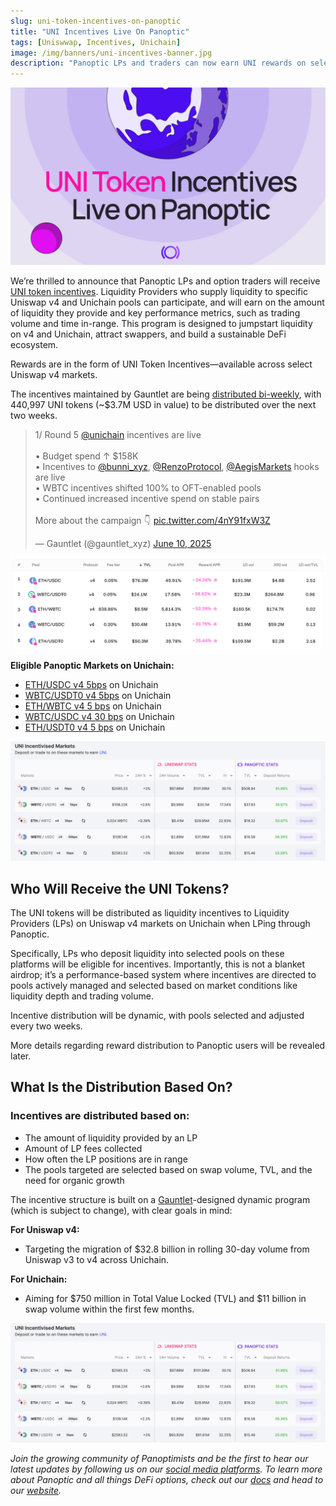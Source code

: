 ```yaml
---
slug: uni-token-incentives-on-panoptic
title: "UNI Incentives Live On Panoptic"
tags: [Uniswwap, Incentives, Unichain]
image: /img/banners/uni-incentives-banner.jpg
description: "Panoptic LPs and traders can now earn UNI rewards on select Uniswap v4 pools via a new performance-based incentive program."
---
```


![](./uni-incentives-banner.jpg)

We’re thrilled to announce that Panoptic LPs and option traders will receive [UNI token incentives](https://gov.uniswap.org/t/governance-proposal-uniswap-unleashed-unichain-and-uniswap-v4-liquidity-incentives/25250). Liquidity Providers who supply liquidity to specific Uniswap v4 and Unichain pools can participate, and will earn on the amount of liquidity they provide and key performance metrics, such as trading volume and time in-range. This program is designed to jumpstart liquidity on v4 and Unichain, attract swappers, and build a sustainable DeFi ecosystem.

Rewards are in the form of UNI Token Incentives—available across select Uniswap v4 markets.

The incentives maintained by Gauntlet are being [distributed bi-weekly](https://x.com/gauntlet_xyz/status/1927752247431012619), with 440,997 UNI tokens (~$3.7M USD in value) to be distributed over the next two weeks.

<blockquote class="twitter-tweet"><p lang="en" dir="ltr">1/ Round 5 <a href="https://twitter.com/unichain?ref_src=twsrc%5Etfw">@unichain</a> incentives are live<br/><br/>• Budget spend ↑ $158K<br/>• Incentives to <a href="https://twitter.com/bunni_xyz?ref_src=twsrc%5Etfw">@bunni_xyz</a>, <a href="https://twitter.com/RenzoProtocol?ref_src=twsrc%5Etfw">@RenzoProtocol</a>, <a href="https://twitter.com/AegisMarkets?ref_src=twsrc%5Etfw">@AegisMarkets</a> hooks are live<br/>• WBTC incentives shifted 100% to OFT-enabled pools<br/>• Continued increased incentive spend on stable pairs<br/><br/>More about the campaign 👇 <a href="https://t.co/4nY91fxW3Z">pic.twitter.com/4nY91fxW3Z</a></p>&mdash; Gauntlet (@gauntlet_xyz) <a href="https://twitter.com/gauntlet_xyz/status/1932503480562061494?ref_src=twsrc%5Etfw">June 10, 2025</a></blockquote> <script async src="https://platform.twitter.com/widgets.js" charset="utf-8"></script>

![](./01.png)

**Eligible Panoptic Markets on Unichain:**

-   [ETH/USDC v4 5bps](https://app.panoptic.xyz/markets/unichain/0x000003493cb99a8c1e4f103d2b6333e4d195df7d) on Unichain
-   [WBTC/USDT0 v4 5bps](https://app.panoptic.xyz/markets/unichain/0x00006d1224c7b77d89ce39ca9eb161d9dd6a759f) on Unichain
-   [ETH/WBTC v4 5 bps](https://app.panoptic.xyz/markets/unichain/0x00000344137b8efbf9bdba1d56cca688deda8ce5) on Unichain
-   [WBTC/USDC v4 30 bps](https://app.panoptic.xyz/markets/unichain/0x0000cc48ddbde5b520b5fd1130884c13192ab6aa) on Unichain
-   [ETH/USDT0 v4 5 bps](https://app.panoptic.xyz/markets/unichain/0x0000ed265c5edaa58c3eaf503f8bfe2ccab1c0ad) on Unichain
    

![](./02.png)


## Who Will Receive the UNI Tokens?

The UNI tokens will be distributed as liquidity incentives to Liquidity Providers (LPs) on Uniswap v4 markets on Unichain when LPing through Panoptic.

Specifically, LPs who deposit liquidity into selected pools on these platforms will be eligible for incentives. Importantly, this is not a blanket airdrop; it’s a performance-based system where incentives are directed to pools actively managed and selected based on market conditions like liquidity depth and trading volume.

Incentive distribution will be dynamic, with pools selected and adjusted every two weeks.

More details regarding reward distribution to Panoptic users will be revealed later.

## What Is the Distribution Based On?

### Incentives are distributed based on:
-   The amount of liquidity provided by an LP
-   Amount of LP fees collected
-   How often the LP positions are in range
-   The pools targeted are selected based on swap volume, TVL, and the need for organic growth

The incentive structure is built on a [Gauntlet](https://x.com/gauntlet_xyz/status/1932503480562061494)-designed dynamic program (which is subject to change), with clear goals in mind:

**For Uniswap v4:**
-   Targeting the migration of $32.8 billion in rolling 30-day volume from Uniswap v3 to v4 across Unichain.
    
**For Unichain:**
-   Aiming for $750 million in Total Value Locked (TVL) and $11 billion in swap volume within the first few months.

![](./02.png)


*Join the growing community of Panoptimists and be the first to hear our latest updates by following us on our [social media platforms](https://links.panoptic.xyz/all). To learn more about Panoptic and all things DeFi options, check out our [docs](/docs/intro) and head to our [website](https://panoptic.xyz/).*
